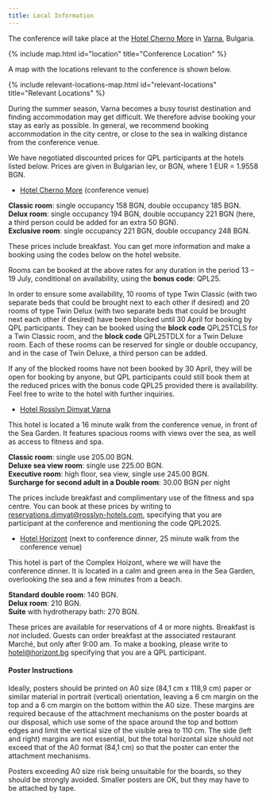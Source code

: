 ```yaml
---
title: Local Information
---
```


The conference will take place at the [Hotel Cherno More](https://www.chernomorebg.com/en/index.html) in [Varna](https://visit.varna.bg/en/index.html), Bulgaria.

{% include map.html id="location" title="Conference Location" %}

A map with the locations relevant to the conference is shown below.

{% include relevant-locations-map.html id="relevant-locations" title="Relevant Locations" %}

During the summer season, Varna becomes a busy tourist destination and finding accommodation may get difficult. We therefore advise booking your stay as early as possible. In general, we recommend booking accommodation in the city centre, or close to the sea in walking distance from the conference venue. 
  
We have negotiated discounted prices for QPL participants at the hotels listed below. Prices are given in Bulgarian lev, or BGN, where 1 EUR = 1.9558 BGN.

* [Hotel Cherno More](https://www.chernomorebg.com/en/) (conference venue)

**Classic room**: single occupancy 158 BGN, double occupancy 185 BGN.  
**Delux room**: single occupancy 194 BGN, double occupancy 221 BGN (here, a third person could be added for an extra 50 BGN).  
**Exclusive room**: single occupancy 221 BGN, double occupancy 248 BGN.  

These prices include breakfast. You can get more information and make a booking using the codes below on the hotel website.

Rooms can be booked at the above rates for any duration in the period 13 – 19 July, conditional on availability, using the **bonus code**: QPL25. 

In order to ensure some availability, 10 rooms of type Twin Classic (with two separate beds that could be brought next to each other if desired) and 20 rooms of type Twin Delux (with two separate beds that could be brought next each other if desired) have been blocked until 30 April for booking by QPL participants. They can be booked using the **block code** QPL25TCLS for a Twin Classic room, and the **block code** QPL25TDLX for a Twin Deluxe room. Each of these rooms can be reserved for single or double occupancy, and in the case of Twin Deluxe, a third person can be added.

If any of the blocked rooms have not been booked by 30 April, they will be open for booking by anyone, but QPL participants could still book them at the reduced prices with the bonus code QPL25 provided there is availability. Feel free to write to the hotel with further inquiries.  

* [Hotel Rosslyn Dimyat Varna](https://dimyat.rosslyn-hotels.com/en/ ) 

This hotel is located a 16 minute walk from the conference venue, in front of the Sea Garden. It features spacious rooms with views over the sea, as well as access to fitness and spa. 

**Classic room**: single use 205.00 BGN.  
**Deluxe sea view room**: single use 225.00 BGN.  
**Executive room**: high floor, sea view, single use 245.00 BGN.  
**Surcharge for second adult in a Double room**: 30.00 BGN per night 

The prices include breakfast and complimentary use of the fitness and spa centre. You can book at these prices by writing to [reservations.dimyat@rosslyn-hotels.com](mailto:reservations.dimyat@rosslyn-hotels.com), specifying that you are participant at the conference and mentioning the code QPL2025. 

* [Hotel Horizont](https://www.horizont.bg/hotel/) (next to conference dinner, 25 minute walk from the conference venue)

This hotel is part of the Complex Hoizont, where we will have the conference dinner. It is located in a calm and green area in the Sea Garden, overlooking the sea and a few minutes from a beach. 

**Standard double room**: 140 BGN.  
**Delux room**: 210 BGN.  
**Suite** with hydrotherapy bath: 270 BGN.

These prices are available for reservations of 4 or more nights. Breakfast is *not* included. Guests can order breakfast at the associated restaurant Marché, but only after 9:00 am. To make a booking, please write to [hotel@horizont.bg](mailto:hotel@horizont.bg) specifying that you are a QPL participant. 

#### Poster Instructions

Ideally, posters should be printed on A0 size (84,1 cm x 118,9 cm) paper or similar material in portrait (vertical) orientation, leaving a 6 cm margin on the top and a 6 cm margin on the bottom within the A0 size. These margins are required because of the attachment mechanisms on the poster boards at our disposal, which use some of the space around the top and bottom edges and limit the vertical size of the visible area to 110 cm. The side (left and right) margins are not essential, but the total horizontal size should not exceed that of the A0 format (84,1 cm) so that the poster can enter the attachment mechanisms.

Posters exceeding A0 size risk being unsuitable for the boards, so they should be strongly avoided. Smaller posters are OK, but they may have to be attached by tape.
